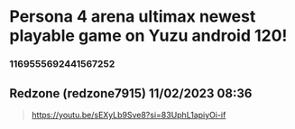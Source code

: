 # Persona 4 arena ultimax newest playable game on Yuzu android 120!
### 1169555692441567252
## Redzone (redzone7915) 11/02/2023 08:36 

> https://youtu.be/sEXyLb9Sve8?si=83UphL1apiyOi-if

